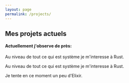 ```yaml
---
layout: page
permalink: /projects/
---
```

<h2 class="navigation-title">Mes projets actuels</h2>

<h4>Actuellement j'observe de près:</h4>

Au niveau de tout ce qui est système je m'interesse à Rust.

<p>Au niveau de tout ce qui est système je m'interesse à Rust.</p>
<p>Je tente en ce moment un peu d'Elixir.</p>
